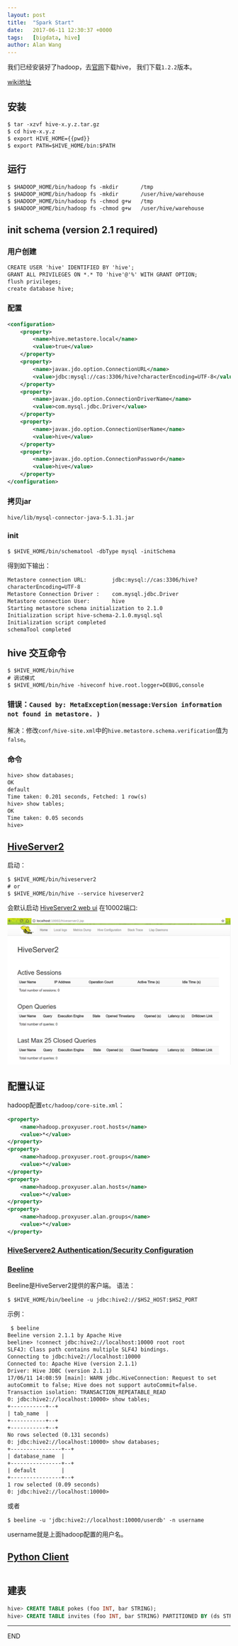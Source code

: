 ```yaml
---
layout: post
title:  "Spark Start"
date:   2017-06-11 12:30:37 +0000
tags:   [bigdata, hive]
author: Alan Wang
---
```

我们已经安装好了hadoop，去[官网](http://www.apache.org/dyn/closer.cgi/hive/)下载hive，
我们下载`1.2.2`版本。

[wiki地址](https://cwiki.apache.org/confluence/display/Hive/GettingStarted)

## 安装
```shell
$ tar -xzvf hive-x.y.z.tar.gz
$ cd hive-x.y.z
$ export HIVE_HOME={{pwd}}
$ export PATH=$HIVE_HOME/bin:$PATH
```

## 运行
```shell
$ $HADOOP_HOME/bin/hadoop fs -mkdir       /tmp
$ $HADOOP_HOME/bin/hadoop fs -mkdir       /user/hive/warehouse
$ $HADOOP_HOME/bin/hadoop fs -chmod g+w   /tmp
$ $HADOOP_HOME/bin/hadoop fs -chmod g+w   /user/hive/warehouse
```

## init schema (version 2.1 required)
### 用户创建
```mysql
CREATE USER 'hive' IDENTIFIED BY 'hive';
GRANT ALL PRIVILEGES ON *.* TO 'hive'@'%' WITH GRANT OPTION;
flush privileges;
create database hive;
```

### 配置
```xml
<configuration>
    <property>
        <name>hive.metastore.local</name>
        <value>true</value>
    </property>
    <property>
        <name>javax.jdo.option.ConnectionURL</name>
        <value>jdbc:mysql://cas:3306/hive?characterEncoding=UTF-8</value>
    </property>
    <property>
        <name>javax.jdo.option.ConnectionDriverName</name>
        <value>com.mysql.jdbc.Driver</value>
    </property>
    <property>
        <name>javax.jdo.option.ConnectionUserName</name>
        <value>hive</value>
    </property>
    <property>
        <name>javax.jdo.option.ConnectionPassword</name>
        <value>hive</value>
    </property>
</configuration>
```

### 拷贝jar
`hive/lib/mysql-connector-java-5.1.31.jar`

### init
```shell
$ $HIVE_HOME/bin/schematool -dbType mysql -initSchema
```
得到如下输出：
```
Metastore connection URL:        jdbc:mysql://cas:3306/hive?characterEncoding=UTF-8
Metastore Connection Driver :    com.mysql.jdbc.Driver
Metastore connection User:       hive
Starting metastore schema initialization to 2.1.0
Initialization script hive-schema-2.1.0.mysql.sql
Initialization script completed
schemaTool completed
```

## hive 交互命令
```shell
$ $HIVE_HOME/bin/hive
# 调试模式
$ $HIVE_HOME/bin/hive -hiveconf hive.root.logger=DEBUG,console
```
### 错误：`Caused by: MetaException(message:Version information not found in metastore. )`

解决：修改`conf/hive-site.xml`中的`hive.metastore.schema.verification`值为`false`。
 
### 命令
```shell
hive> show databases;
OK
default
Time taken: 0.201 seconds, Fetched: 1 row(s)
hive> show tables;
OK
Time taken: 0.05 seconds
hive> 
```

## [HiveServer2](https://cwiki.apache.org/confluence/display/Hive/Setting+Up+HiveServer2)
启动：
```shell
$ $HIVE_HOME/bin/hiveserver2
# or
$ $HIVE_HOME/bin/hive --service hiveserver2
```
会默认启动 [HiveServer2 web ui](http://localhost:10002) 在10002端口: 

![](./resources/2017-06-11-hive-install/hiveserver-ui.png)

## 配置认证
hadoop配置`etc/hadoop/core-site.xml`：

```xml
<property>
    <name>hadoop.proxyuser.root.hosts</name>
    <value>*</value>
</property>
<property>
    <name>hadoop.proxyuser.root.groups</name>
    <value>*</value>
</property>
<property>
    <name>hadoop.proxyuser.alan.hosts</name>
    <value>*</value>
</property>
<property>
    <name>hadoop.proxyuser.alan.groups</name>
    <value>*</value>
</property>
```

### [HiveServere2 Authentication/Security Configuration](https://cwiki.apache.org/confluence/display/Hive/Setting+Up+HiveServer2#SettingUpHiveServer2-Authentication/SecurityConfiguration)

### [Beeline](https://cwiki.apache.org/confluence/display/Hive/HiveServer2+Clients)
Beeline是HiveServer2提供的客户端。
语法：
```shell
$ $HIVE_HOME/bin/beeline -u jdbc:hive2://$HS2_HOST:$HS2_PORT
```

示例：
```shell
 $ beeline
Beeline version 2.1.1 by Apache Hive
beeline> !connect jdbc:hive2://localhost:10000 root root
SLF4J: Class path contains multiple SLF4J bindings.
Connecting to jdbc:hive2://localhost:10000
Connected to: Apache Hive (version 2.1.1)
Driver: Hive JDBC (version 2.1.1)
17/06/11 14:08:59 [main]: WARN jdbc.HiveConnection: Request to set autoCommit to false; Hive does not support autoCommit=false.
Transaction isolation: TRANSACTION_REPEATABLE_READ
0: jdbc:hive2://localhost:10000> show tables;
+-----------+--+
| tab_name  |
+-----------+--+
+-----------+--+
No rows selected (0.131 seconds)
0: jdbc:hive2://localhost:10000> show databases;
+----------------+--+
| database_name  |
+----------------+--+
| default        |
+----------------+--+
1 row selected (0.09 seconds)
0: jdbc:hive2://localhost:10000> 
```

或者 
```shell
$ beeline -u 'jdbc:hive2://localhost:10000/userdb' -n username
```
username就是上面hadoop配置的用户名。

## [Python Client](https://cwiki.apache.org/confluence/display/Hive/Setting+Up+HiveServer2#SettingUpHiveServer2-PythonClientDriver)
```shell

```

## 建表
```sql
hive> CREATE TABLE pokes (foo INT, bar STRING);
hive> CREATE TABLE invites (foo INT, bar STRING) PARTITIONED BY (ds STRING);
```

---
END
